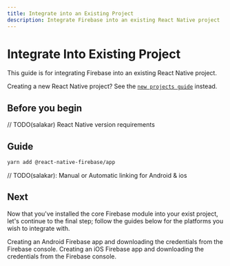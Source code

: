 ```yaml
---
title: Integrate into an Existing Project
description: Integrate Firebase into an existing React Native project
---
```


# Integrate Into Existing Project

This guide is for integrating Firebase into an existing React Native project.

Creating a new React Native project? See the [`new projects guide`](/quick-start/new-project) instead.

## Before you begin

// TODO(salakar) React Native version requirements

## Guide

```bash
yarn add @react-native-firebase/app
```

// TODO(salakar): Manual or Automatic linking for Android & ios

## Next

Now that you've installed the core Firebase module into your exist project, let's continue to the final step; follow the guides below for the platforms you wish to integrate with.

<Grid>
	<Block
		title="Adding Firebase credentials to your Android app"
		to="/quick-start/android-firebase-credentials"
		icon="phone_android"
		color="#4CAF50"
	>
		Creating an Android Firebase app and downloading the credentials from the Firebase console.
  	</Block>
    <Block
		title="Adding Firebase credentials to your iOS app"
        to="/quick-start/ios-firebase-credentials"
        icon="phone_iphone"
        color="#2196F3"
    >
        Creating an iOS Firebase app and downloading the credentials from the Firebase console.
    </Block>
</Grid>
